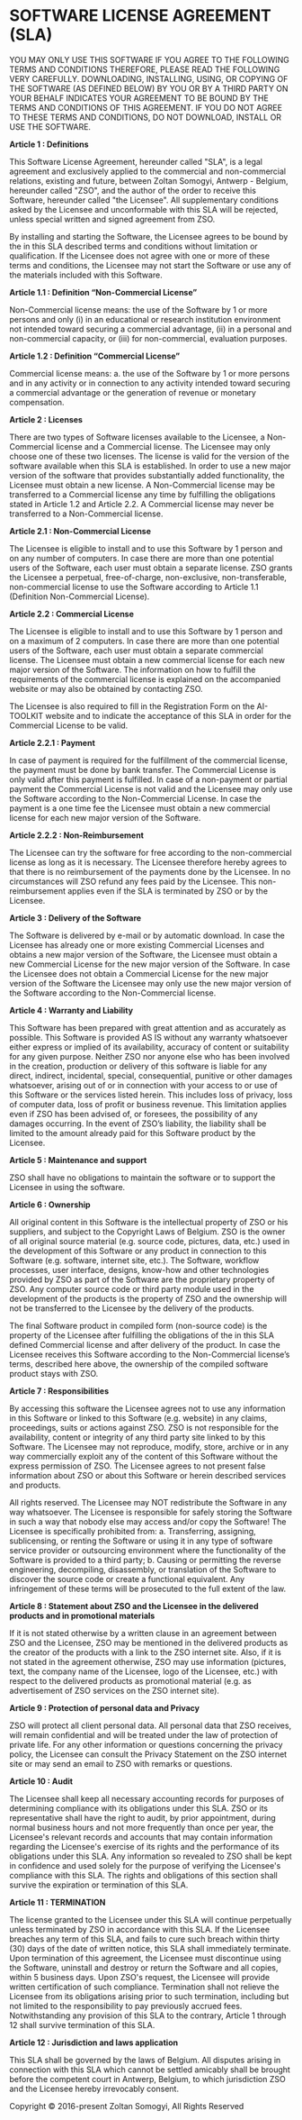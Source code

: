 #  SOFTWARE LICENSE AGREEMENT (SLA)

 YOU MAY ONLY USE THIS SOFTWARE IF YOU AGREE TO THE FOLLOWING TERMS AND CONDITIONS THEREFORE, PLEASE READ THE FOLLOWING VERY CAREFULLY. DOWNLOADING, INSTALLING, USING, OR COPYING OF THE SOFTWARE (AS DEFINED BELOW) BY YOU OR BY A THIRD PARTY ON YOUR BEHALF INDICATES YOUR AGREEMENT TO BE BOUND BY THE TERMS AND CONDITIONS OF THIS AGREEMENT. IF YOU DO NOT AGREE TO THESE TERMS AND CONDITIONS, DO NOT DOWNLOAD, INSTALL OR USE THE SOFTWARE.

**Article 1 : Definitions**

This Software License Agreement, hereunder called "SLA", is a legal agreement and exclusively applied to the commercial and non-commercial relations, existing and future, between Zoltan Somogyi, Antwerp - Belgium, hereunder called "ZSO", and the author of the order to receive this Software, hereunder called "the Licensee". All supplementary conditions asked by the Licensee and unconformable with this SLA will be rejected, unless special written and signed agreement from ZSO.

By installing and starting the Software, the Licensee agrees to be bound by the in this SLA described terms and conditions without limitation or qualification. If the Licensee does not agree with one or more of these terms and conditions, the Licensee may not start the Software or use any of the materials included with this Software.

**Article 1.1 : Definition “Non-Commercial License”**

Non-Commercial license means: the use of the Software by 1 or more persons and only (i) in an educational or research institution environment not intended toward securing a commercial advantage, (ii) in a personal and non-commercial capacity, or (iii) for non-commercial, evaluation purposes.

**Article 1.2 : Definition “Commercial License”**

Commercial license means: a. the use of the Software by 1 or more persons and in any activity or in connection to any activity intended toward securing a commercial advantage or the generation of revenue or monetary compensation.

**Article 2 : Licenses**

There are two types of Software licenses available to the Licensee, a Non-Commercial license and a Commercial license. The Licensee may only choose one of these two licenses. The license is valid for the version of the software available when this SLA is established. In order to use a new major version of the software that provides substantially added functionality, the Licensee must obtain a new license. A Non-Commercial license may be transferred to a Commercial license any time by fulfilling the obligations stated in Article 1.2 and Article 2.2. A Commercial license may never be transferred to a Non-Commercial license.

**Article 2.1 : Non-Commercial License**

The Licensee is eligible to install and to use this Software by 1 person and on any number of computers. In case there are more than one potential users of the Software, each user must obtain a separate license. ZSO grants the Licensee a perpetual, free-of-charge, non-exclusive, non-transferable, non-commercial license to use the Software according to Article 1.1 (Definition Non-Commercial License).

**Article 2.2 : Commercial License**

The Licensee is eligible to install and to use this Software by 1 person and on a maximum of 2 computers. In case there are more than one potential users of the Software, each user must obtain a separate commercial license. The Licensee must obtain a new commercial license for each new major version of the Software. The information on how to fulfill the requirements of the commercial license is explained on the accompanied website or may also be obtained by contacting ZSO.

The Licensee is also required to fill in the Registration Form on the AI-TOOLKIT website and to indicate the acceptance of this SLA in order for the Commercial License to be valid.

**Article 2.2.1 : Payment**

In case of payment is required for the fulfillment of the commercial license, the payment must be done by bank transfer. The Commercial License is only valid after this payment is fulfilled. In case of a non-payment or partial payment the Commercial License is not valid and the Licensee may only use the Software according to the Non-Commercial License. In case the payment is a one time fee the Licensee must obtain a new commercial license for each new major version of the Software.

**Article 2.2.2 : Non-Reimbursement**

The Licensee can try the software for free according to the non-commercial license as long as it is necessary. The Licensee therefore hereby agrees to that there is no reimbursement of the payments done by the Licensee. In no circumstances will ZSO refund any fees paid by the Licensee. This non-reimbursement applies even if the SLA is terminated by ZSO or by the Licensee.

**Article 3 : Delivery of the Software**

The Software is delivered by e-mail or by automatic download. In case the Licensee has already one or more existing Commercial Licenses and obtains a new major version of the Software, the Licensee must obtain a new Commercial License for the new major version of the Software. In case the Licensee does not obtain a Commercial License for the new major version of the Software the Licensee may only use the new major version of the Software according to the Non-Commercial license.

**Article 4 : Warranty and Liability**

This Software has been prepared with great attention and as accurately as possible. This Software is provided AS IS without any warranty whatsoever either express or implied of its availability, accuracy of content or suitability for any given purpose. Neither ZSO nor anyone else who has been involved in the creation, production or delivery of this software is liable for any direct, indirect, incidental, special, consequential, punitive or other damages whatsoever, arising out of or in connection with your access to or use of this Software or the services listed herein. This includes loss of privacy, loss of computer data, loss of profit or business revenue. This limitation applies even if ZSO has been advised of, or foresees, the possibility of any damages occurring. In the event of ZSO’s liability, the liability shall be limited to the amount already paid for this Software product by the Licensee.

**Article 5 : Maintenance and support**

ZSO shall have no obligations to maintain the software or to support the Licensee in using the software.

**Article 6 : Ownership**

All original content in this Software is the intellectual property of ZSO or his suppliers, and subject to the Copyright Laws of Belgium. ZSO is the owner of all original source material (e.g. source code, pictures, data, etc.) used in the development of this Software or any product in connection to this Software (e.g. software, internet site, etc.). The Software, workflow processes, user interface, designs, know-how and other technologies provided by ZSO as part of the Software are the proprietary property of ZSO. Any computer source code or third party module used in the development of the products is the property of ZSO and the ownership will not be transferred to the Licensee by the delivery of the products.

The final Software product in compiled form (non-source code) is the property of the Licensee after fulfilling the obligations of the in this SLA defined Commercial license and after delivery of the product. In case the Licensee receives this Software according to the Non-Commercial license’s terms, described here above, the ownership of the compiled software product stays with ZSO.

**Article 7 : Responsibilities**

By accessing this software the Licensee agrees not to use any information in this Software or linked to this Software (e.g. website) in any claims, proceedings, suits or actions against ZSO. ZSO is not responsible for the availability, content or integrity of any third party site linked to by this Software. The Licensee may not reproduce, modify, store, archive or in any way commercially exploit any of the content of this Software without the express permission of ZSO. The Licensee agrees to not present false information about ZSO or about this Software or herein described services and products.

All rights reserved. The Licensee may NOT redistribute the Software in any way whatsoever. The Licensee is responsible for safely storing the Software in such a way that nobody else may access and/or copy the Software! The Licensee is specifically prohibited from: a. Transferring, assigning, sublicensing, or renting the Software or using it in any type of software service provider or outsourcing environment where the functionality of the Software is provided to a third party; b. Causing or permitting the reverse engineering, decompiling, disassembly, or translation of the Software to discover the source code or create a functional equivalent. Any infringement of these terms will be prosecuted to the full extent of the law.

**Article 8 : Statement about ZSO and the Licensee in the delivered products and in promotional materials**

If it is not stated otherwise by a written clause in an agreement between ZSO and the Licensee, ZSO may be mentioned in the delivered products as the creator of the products with a link to the ZSO internet site. Also, if it is not stated in the agreement otherwise, ZSO may use information (pictures, text, the company name of the Licensee, logo of the Licensee, etc.) with respect to the delivered products as promotional material (e.g. as advertisement of ZSO services on the ZSO internet site).

**Article 9 : Protection of personal data and Privacy**

ZSO will protect all client personal data. All personal data that ZSO receives, will remain confidential and will be treated under the law of protection of private life. For any other information or questions concerning the privacy policy, the Licensee can consult the Privacy Statement on the ZSO internet site or may send an email to ZSO with remarks or questions.

**Article 10 : Audit**

The Licensee shall keep all necessary accounting records for purposes of determining compliance with its obligations under this SLA. ZSO or its representative shall have the right to audit, by prior appointment, during normal business hours and not more frequently than once per year, the Licensee's relevant records and accounts that may contain information regarding the Licensee's exercise of its rights and the performance of its obligations under this SLA. Any information so revealed to ZSO shall be kept in confidence and used solely for the purpose of verifying the Licensee's compliance with this SLA. The rights and obligations of this section shall survive the expiration or termination of this SLA.

**Article 11 : TERMINATION**

The license granted to the Licensee under this SLA will continue perpetually unless terminated by ZSO in accordance with this SLA. If the Licensee breaches any term of this SLA, and fails to cure such breach within thirty (30) days of the date of written notice, this SLA shall immediately terminate. Upon termination of this agreement, the Licensee must discontinue using the Software, uninstall and destroy or return the Software and all copies, within 5 business days. Upon ZSO's request, the Licensee will provide written certification of such compliance. Termination shall not relieve the Licensee from its obligations arising prior to such termination, including but not limited to the responsibility to pay previously accrued fees. Notwithstanding any provision of this SLA to the contrary, Article 1 through 12 shall survive termination of this SLA.

**Article 12 : Jurisdiction and laws application**

This SLA shall be governed by the laws of Belgium. All disputes arising in connection with this SLA which cannot be settled amicably shall be brought before the competent court in Antwerp, Belgium, to which jurisdiction ZSO and the Licensee hereby irrevocably consent.

Copyright © 2016-present Zoltan Somogyi, All Rights Reserved